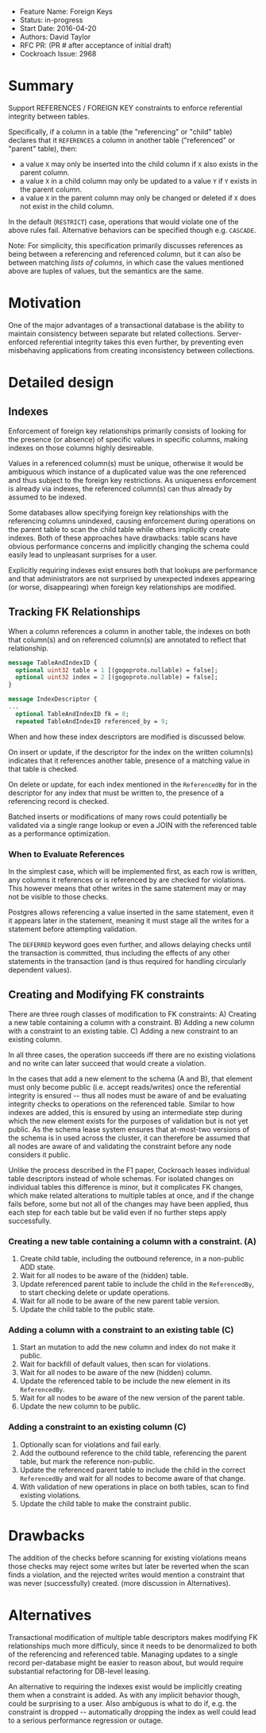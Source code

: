 - Feature Name: Foreign Keys
- Status: in-progress
- Start Date: 2016-04-20
- Authors: David Taylor
- RFC PR: (PR # after acceptance of initial draft)
- Cockroach Issue: 2968


# Summary
Support REFERENCES / FOREIGN KEY constraints to enforce referential integrity
between tables.

Specifically, if a column in a table (the "referencing" or "child" table)
declares that it `REFERENCES` a column in another table ("referenced" or
"parent" table), then:
  * a value `X` may only be inserted into the child column if `X` also exists in
  the parent column.
  * a value `X` in a child column may only be updated to a value `Y` if `Y`
  exists in the parent column.
  * a value `X` in the parent column may only be changed or deleted if `X` does
  not exist in the child column.

In the default (`RESTRICT`) case, operations that would violate one of the above
rules fail. Alternative behaviors can be specified though e.g. `CASCADE`.

Note: For simplicity, this specification primarily discusses references as being
between a referencing and referenced _column_, but it can also be between
matching _lists of columns_, in which case the values mentioned above are tuples
of values, but the semantics are the same.

# Motivation
One of the major advantages of a transactional database is the ability to
maintain consistency between separate but related collections.
Server-enforced referential integrity takes this even further, by preventing
even misbehaving applications from creating inconsistency between collections.

# Detailed design

## Indexes
Enforcement of foreign key relationships primarily consists of looking for the
presence (or absence) of specific values in specific columns, making indexes on
those columns highly desireable.

Values in a referenced column(s) must be unique, otherwise it would be ambiguous
which  instance of a duplicated value was the one referenced and thus subject to
the foreign key restrictions. As uniqueness enforcement is already via indexes,
the referenced column(s) can thus already by assumed to be indexed.

Some databases allow specifying foreign key relationships with the referencing
columns unindexed, causing enforcement during operations on the parent table to
scan the child table while others implicitly create indexes. Both of these
approaches have drawbacks: table scans have obvious performance concerns and
implicitly changing the schema could easily lead to unpleasant surprises for a
user.

Explicitly requiring indexes exist ensures both that lookups are performance and
that administrators are not surprised by unexpected indexes appearing (or worse,
disappearing) when foreign key relationships are modified.

## Tracking FK Relationships
When a column references a column in another table, the indexes on both that
column(s) and on referenced column(s) are annotated to reflect that relationship.

```proto
message TableAndIndexID {
  optional uint32 table = 1 [(gogoproto.nullable) = false];
  optional uint32 index = 2 [(gogoproto.nullable) = false];
}

message IndexDescriptor {
...
  optional TableAndIndexID fk = 8;
  repeated TableAndIndexID referenced_by = 9;
```

When and how these index descriptors are modified is discussed below.

On insert or update, if the descriptor for the index on the written column(s)
indicates that it references another table, presence of a matching value in that
table is checked.

On delete or update, for each index mentioned in the  `ReferencedBy` for in the
descriptor for any index that must be written to, the presence of a referencing
record is checked.

Batched inserts or modifications of many rows could potentially be validated via
a single range lookup or even a JOIN with the referenced table as a performance
optimization.

### When to Evaluate References
In the simplest case, which will be implemented first, as each row is written,
any columns it references or is referenced by are checked for violations. This
however means that other writes  in the same statement may or may not be visible
to those checks.

Postgres allows referencing a value inserted in the same statement, even it it
appears later in the statement, meaning it must stage all the writes for a
statement before attempting validation.

The `DEFERRED` keyword goes even further, and allows delaying checks until the
transaction is committed, thus including the effects of any other statements in
the transaction (and is thus required for handling circularly dependent values).

## Creating and Modifying FK constraints
There are three rough classes of modification to FK constraints:
A) Creating a new table containing a column with a constraint.
B) Adding a new column with a constraint to an existing table.
C) Adding a new constraint to an existing column.

In all three cases, the operation succeeds iff there are no existing
violations and no write can later succeed that would create a violation.

In the cases that add a new element to the schema (A and B), that element must
only become public (i.e. accept reads/writes) once the referential integrity is
ensured -- thus all nodes must be aware of and be evaluating integrity checks
to operations on the referenced table. Similar to how indexes are added, this is
ensured by using an intermediate step during which the new element exists for
the purposes of validation but is not yet public. As the schema lease system
ensures that at-most-two versions of the schema is in used across the cluster,
it can therefore be assumed that all nodes are aware of and validating the
constraint before any node considers it public.

Unlike the process described in the F1 paper, Cockroach leases individual table
descriptors instead of whole schemas. For isolated changes on individual tables
this difference is minor, but it complicates FK changes, which make related
alterations to multiple tables at once, and if the change fails before, some
but not all of the changes may have been applied, thus each step for each table
but be valid even if no further steps apply successfully.

### Creating a new table containing a column with a constraint. (A)
1. Create child table, including the outbound reference, in a non-public ADD
state.
1. Wait for all nodes to be aware of the (hidden) table.
1. Update referenced parent table to include the child in the `ReferencedBy`, to
  start checking delete or update operations.
1. Wait for all node to be aware of the new parent table version.
1. Update the child table to the public state.

### Adding a column with a constraint to an existing table (C)
1. Start an mutation to add the new column and index do not make it public.
1. Wait for backfill of default values, then scan for violations.
1. Wait for all nodes to be aware of the new (hidden) column.
1. Update the referenced table to be include the new element in its `ReferencedBy`.
1. Wait for all nodes to be aware of the new version of the parent table.
1. Update the new column to be public.

### Adding a constraint to an existing column (C)
1. Optionally scan for violations and fail early.
1. Add the outbound reference to the child table, referencing the parent table,
but mark the reference non-public.
1. Update the referenced parent table to include the child in the correct
`ReferencedBy` and wait for all nodes to become aware of that change.
1. With validation of new operations in place on both tables, scan to find
existing violations.
1. Update the child table to make the constraint public.

# Drawbacks
The addition of the checks before scanning for existing violations means those
checks may reject some writes but later be reverted when the scan finds a
violation, and the rejected writes would mention a constraint that was never
(successfully) created. (more discussion in Alternatives).

# Alternatives
Transactional modification of multiple table descriptors makes modifying FK
relationships much more difficuly, since it needs to be denormalized to both
of the referencing and referenced table. Managing updates to a single record
per-database might be easier to reason about, but would require substantial
refactoring for DB-level leasing.

An alternative to requiring the indexes exist would be implicitly creating them
when a constraint is added. As with any implicit behavior though, could be
surprising to a user. Also ambiguous is what to do if, e.g. the constraint is
dropped -- automatically dropping the index as well could lead to a serious
performance regression or outage.
